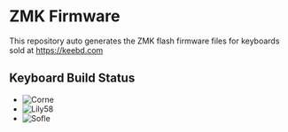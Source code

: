 # ZMK Firmware
This repository auto generates the ZMK flash firmware files for keyboards sold at https://keebd.com

## Keyboard Build Status
- ![Corne](https://github.com/keebd/zmk-firmware/actions/workflows/corne.yml/badge.svg)
- ![Lily58](https://github.com/keebd/zmk-firmware/actions/workflows/lily58.yml/badge.svg)
- ![Sofle](https://github.com/keebd/zmk-firmware/actions/workflows/sofle.yml/badge.svg)